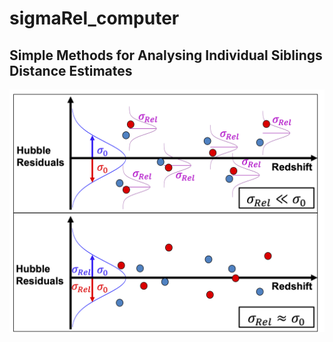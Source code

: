 # sigmaRel_computer
Simple Methods for Analysing Individual Siblings Distance Estimates
---
![Logo](logo/SigmaRelCartoon.png)

